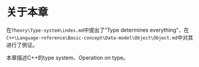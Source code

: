 # 关于本章

在`Theory\Type-system\index.md`中提出了“Type determines everything”，在`C++\Language-reference\Basic-concept\Data-model\Object\Object.md`中对其进行了例证。

本章描述C++的type system、Operation on type。

